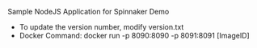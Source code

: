 Sample NodeJS Application for Spinnaker Demo
- To update the version number, modify version.txt
- Docker Command: docker run -p 8090:8090 -p 8091:8091 [ImageID]
